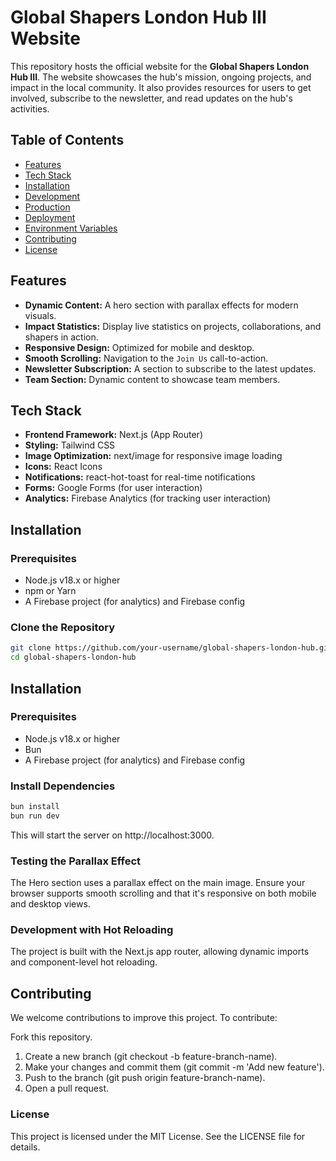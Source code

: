 # Global Shapers London Hub III Website

This repository hosts the official website for the **Global Shapers London Hub III**. The website showcases the hub's mission, ongoing projects, and impact in the local community. It also provides resources for users to get involved, subscribe to the newsletter, and read updates on the hub's activities.

## Table of Contents

- [Features](#features)
- [Tech Stack](#tech-stack)
- [Installation](#installation)
- [Development](#development)
- [Production](#production)
- [Deployment](#deployment)
- [Environment Variables](#environment-variables)
- [Contributing](#contributing)
- [License](#license)

## Features

- **Dynamic Content:** A hero section with parallax effects for modern visuals.
- **Impact Statistics:** Display live statistics on projects, collaborations, and shapers in action.
- **Responsive Design:** Optimized for mobile and desktop.
- **Smooth Scrolling:** Navigation to the `Join Us` call-to-action.
- **Newsletter Subscription:** A section to subscribe to the latest updates.
- **Team Section:** Dynamic content to showcase team members.

## Tech Stack

- **Frontend Framework:** Next.js (App Router)
- **Styling:** Tailwind CSS
- **Image Optimization:** next/image for responsive image loading
- **Icons:** React Icons
- **Notifications:** react-hot-toast for real-time notifications
- **Forms:** Google Forms (for user interaction)
- **Analytics:** Firebase Analytics (for tracking user interaction)

## Installation

### Prerequisites

- Node.js v18.x or higher
- npm or Yarn
- A Firebase project (for analytics) and Firebase config

### Clone the Repository

```bash
git clone https://github.com/your-username/global-shapers-london-hub.git
cd global-shapers-london-hub
```

## Installation

### Prerequisites

- Node.js v18.x or higher
- Bun
- A Firebase project (for analytics) and Firebase config

### Install Dependencies

```bash
bun install
bun run dev
```

This will start the server on http://localhost:3000.

### Testing the Parallax Effect
The Hero section uses a parallax effect on the main image. Ensure your browser supports smooth scrolling and that it's responsive on both mobile and desktop views.

### Development with Hot Reloading
The project is built with the Next.js app router, allowing dynamic imports and component-level hot reloading.

## Contributing
We welcome contributions to improve this project. To contribute:

Fork this repository.
1. Create a new branch (git checkout -b feature-branch-name).
2. Make your changes and commit them (git commit -m 'Add new feature').
3. Push to the branch (git push origin feature-branch-name).
4. Open a pull request.

### License
This project is licensed under the MIT License. See the LICENSE file for details.
